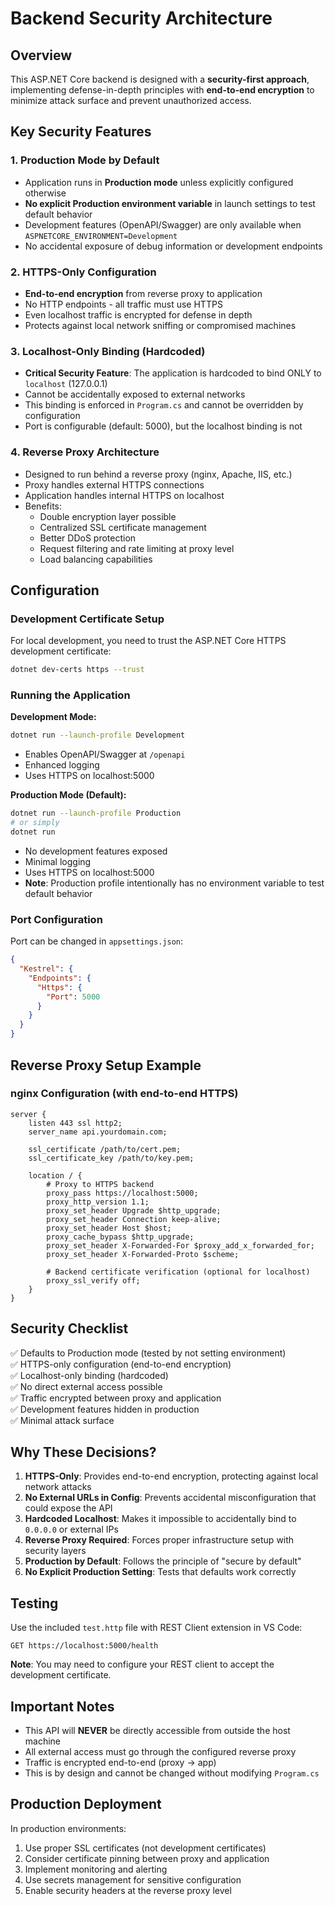 # Backend Security Architecture

## Overview
This ASP.NET Core backend is designed with a **security-first approach**, implementing defense-in-depth principles with **end-to-end encryption** to minimize attack surface and prevent unauthorized access.

## Key Security Features

### 1. Production Mode by Default
- Application runs in **Production mode** unless explicitly configured otherwise
- **No explicit Production environment variable** in launch settings to test default behavior
- Development features (OpenAPI/Swagger) are only available when `ASPNETCORE_ENVIRONMENT=Development`
- No accidental exposure of debug information or development endpoints

### 2. HTTPS-Only Configuration
- **End-to-end encryption** from reverse proxy to application
- No HTTP endpoints - all traffic must use HTTPS
- Even localhost traffic is encrypted for defense in depth
- Protects against local network sniffing or compromised machines

### 3. Localhost-Only Binding (Hardcoded)
- **Critical Security Feature**: The application is hardcoded to bind ONLY to `localhost` (127.0.0.1)
- Cannot be accidentally exposed to external networks
- This binding is enforced in `Program.cs` and cannot be overridden by configuration
- Port is configurable (default: 5000), but the localhost binding is not

### 4. Reverse Proxy Architecture
- Designed to run behind a reverse proxy (nginx, Apache, IIS, etc.)
- Proxy handles external HTTPS connections
- Application handles internal HTTPS on localhost
- Benefits:
  - Double encryption layer possible
  - Centralized SSL certificate management
  - Better DDoS protection
  - Request filtering and rate limiting at proxy level
  - Load balancing capabilities

## Configuration

### Development Certificate Setup
For local development, you need to trust the ASP.NET Core HTTPS development certificate:
```bash
dotnet dev-certs https --trust
```

### Running the Application

**Development Mode:**
```bash
dotnet run --launch-profile Development
```
- Enables OpenAPI/Swagger at `/openapi`
- Enhanced logging
- Uses HTTPS on localhost:5000

**Production Mode (Default):**
```bash
dotnet run --launch-profile Production
# or simply
dotnet run
```
- No development features exposed
- Minimal logging
- Uses HTTPS on localhost:5000
- **Note**: Production profile intentionally has no environment variable to test default behavior

### Port Configuration
Port can be changed in `appsettings.json`:
```json
{
  "Kestrel": {
    "Endpoints": {
      "Https": {
        "Port": 5000
      }
    }
  }
}
```

## Reverse Proxy Setup Example

### nginx Configuration (with end-to-end HTTPS)
```nginx
server {
    listen 443 ssl http2;
    server_name api.yourdomain.com;
    
    ssl_certificate /path/to/cert.pem;
    ssl_certificate_key /path/to/key.pem;
    
    location / {
        # Proxy to HTTPS backend
        proxy_pass https://localhost:5000;
        proxy_http_version 1.1;
        proxy_set_header Upgrade $http_upgrade;
        proxy_set_header Connection keep-alive;
        proxy_set_header Host $host;
        proxy_cache_bypass $http_upgrade;
        proxy_set_header X-Forwarded-For $proxy_add_x_forwarded_for;
        proxy_set_header X-Forwarded-Proto $scheme;
        
        # Backend certificate verification (optional for localhost)
        proxy_ssl_verify off;
    }
}
```

## Security Checklist
✅ Defaults to Production mode (tested by not setting environment)  
✅ HTTPS-only configuration (end-to-end encryption)  
✅ Localhost-only binding (hardcoded)  
✅ No direct external access possible  
✅ Traffic encrypted between proxy and application  
✅ Development features hidden in production  
✅ Minimal attack surface  

## Why These Decisions?

1. **HTTPS-Only**: Provides end-to-end encryption, protecting against local network attacks
2. **No External URLs in Config**: Prevents accidental misconfiguration that could expose the API
3. **Hardcoded Localhost**: Makes it impossible to accidentally bind to `0.0.0.0` or external IPs
4. **Reverse Proxy Required**: Forces proper infrastructure setup with security layers
5. **Production by Default**: Follows the principle of "secure by default"
6. **No Explicit Production Setting**: Tests that defaults work correctly

## Testing
Use the included `test.http` file with REST Client extension in VS Code:
```http
GET https://localhost:5000/health
```

**Note**: You may need to configure your REST client to accept the development certificate.

## Important Notes
- This API will **NEVER** be directly accessible from outside the host machine
- All external access must go through the configured reverse proxy
- Traffic is encrypted end-to-end (proxy → app)
- This is by design and cannot be changed without modifying `Program.cs`

## Production Deployment
In production environments:
1. Use proper SSL certificates (not development certificates)
2. Consider certificate pinning between proxy and application
3. Implement monitoring and alerting
4. Use secrets management for sensitive configuration
5. Enable security headers at the reverse proxy level